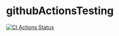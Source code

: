 # githubActionsTesting
[![CI Actions Status](https://github.com/EmmadeNie/githubActionsTesting/workflows/CI/badge.svg)](https://github.com/EmmadeNie/githubActionsTesting/actions)